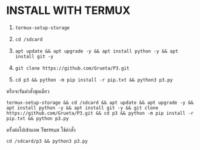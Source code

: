 # INSTALL WITH TERMUX
 
1. `termux-setup-storage`
 
2. `cd /sdcard`
 
3. `apt update && apt upgrade -y && apt install python -y && apt install git -y`
 
4. `git clone https://github.com/Grueta/P3.git`
 
5. `cd p3 && python -m pip install -r pip.txt && python3 p3.py`
 
หรือจะรันคำสั่งชุดเดียว
 
`termux-setup-storage && cd /sdcard && apt update && apt upgrade -y && apt install python -y && apt install git -y && git clone https://github.com/Grueta/P3.git && cd p3 && python -m pip install -r pip.txt && python p3.py`
 
 
ครั้งต่อไปเข้าแอพ Termux ใช้คำสั่ง 

`cd /sdcard/p3 && python3 p3.py`
